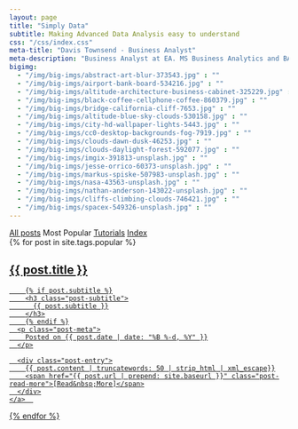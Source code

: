 ```yaml
---
layout: page
title: "Simply Data"
subtitle: Making Advanced Data Analysis easy to understand
css: "/css/index.css"
meta-title: "Davis Townsend - Business Analyst"
meta-description: "Business Analyst at EA. MS Business Analytics and BA Economics from UT Austin"
bigimg:
  - "/img/big-imgs/abstract-art-blur-373543.jpg" : ""
  - "/img/big-imgs/airport-bank-board-534216.jpg" : ""
  - "/img/big-imgs/altitude-architecture-business-cabinet-325229.jpg" : ""
  - "/img/big-imgs/black-coffee-cellphone-coffee-860379.jpg" : ""
  - "/img/big-imgs/bridge-california-cliff-7653.jpg" : ""
  - "/img/big-imgs/altitude-blue-sky-clouds-530158.jpg" : ""
  - "/img/big-imgs/city-hd-wallpaper-lights-5443.jpg" : ""
  - "/img/big-imgs/cc0-desktop-backgrounds-fog-7919.jpg" : ""
  - "/img/big-imgs/clouds-dawn-dusk-46253.jpg" : ""
  - "/img/big-imgs/clouds-daylight-forest-592077.jpg" : ""
  - "/img/big-imgs/imgix-391813-unsplash.jpg" : ""
  - "/img/big-imgs/jesse-orrico-60373-unsplash.jpg" : ""
  - "/img/big-imgs/markus-spiske-507983-unsplash.jpg" : ""
  - "/img/big-imgs/nasa-43563-unsplash.jpg" : ""
  - "/img/big-imgs/nathan-anderson-143022-unsplash.jpg" : ""
  - "/img/big-imgs/cliffs-climbing-clouds-746421.jpg" : ""
  - "/img/big-imgs/spacex-549326-unsplash.jpg" : ""
---
```


<div class="list-filters">
  <a href="/" class="list-filter">All posts</a>
  <span class="list-filter filter-selected">Most Popular</span>
  <a href="/tutorials" class="list-filter">Tutorials</a>
  <a href="/tags" class="list-filter">Index</a>
</div>

<div class="posts-list">
  {% for post in site.tags.popular %}
  <article>
    <a class="post-preview" href="{{ post.url | prepend: site.baseurl }}">
	    <h2 class="post-title">{{ post.title }}</h2>
	
	    {% if post.subtitle %}
	    <h3 class="post-subtitle">
	      {{ post.subtitle }}
	    </h3>
	    {% endif %}
      <p class="post-meta">
        Posted on {{ post.date | date: "%B %-d, %Y" }}
      </p>

      <div class="post-entry">
        {{ post.content | truncatewords: 50 | strip_html | xml_escape}}
        <span href="{{ post.url | prepend: site.baseurl }}" class="post-read-more">[Read&nbsp;More]</span>
      </div>
    </a>  
   </article>
  {% endfor %}
</div>
